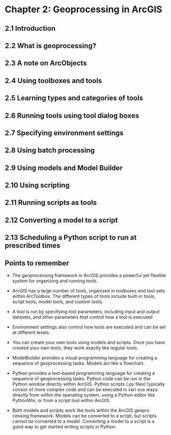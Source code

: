 # Chapter 2: Geoprocessing in ArcGIS
## 2.1 Introduction
## 2.2 What is geoprocessing?
## 2.3 A note on ArcObjects
## 2.4 Using toolboxes and tools
## 2.5 Learning types and categories of tools
## 2.6 Running tools using tool dialog boxes
## 2.7 Specifying environment settings
## 2.8 Using batch processing
## 2.9 Using models and Model Builder
## 2.10 Using scripting
## 2.11 Running scripts as tools
## 2.12 Converting a model to a script
## 2.13 Scheduling a Python script to run at prescribed times
## Points to remember

* The geoprocessing framework in ArcGIS provides a powerful yet flexible system for organizing and running tools.

* ArcGIS has a large number of tools, organized in toolboxes and tool sets within ArcToolbox. The different types of tools include built-in tools, script tools, model tools, and custom tools.

* A tool is run by specifying tool parameters, including input and output datasets, and other parameters that control how a tool is executed

* Environment settings also control how tools are executed and can be set at different levels.

* You can create your own tools using models and scripts. Once you have created your own tools, they work exactly like regular tools.

* ModelBuilder provides a visual programming language for creating a sequence of geoprocessing tasks. Models act like a flowchart.

* Python provides a text-based programming language for creating a sequence of geoprocessing tasks. Python code can be run in the Python window directly within ArcGIS. Python scripts (.py files) typically consist of more complex code and can be executed in vari ous ways: directly from within the operating system, using a Python editor like PythonWin, or from a script tool within ArcGIS.

* Both models and scripts work like tools within the ArcGIS geopro cessing framework. Models can be converted to a script, but scripts cannot be converted to a model. Converting a model to a script is a good way to get started writing scripts in Python.
